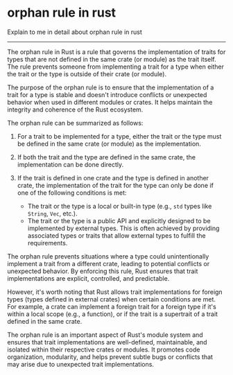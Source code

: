 # orphan rule in rust

Explain to me in detail about orphan rule in rust

___


The orphan rule in Rust is a rule that governs the implementation of traits for types that are not defined in the same crate (or module) as the trait itself. The rule prevents someone from implementing a trait for a type when either the trait or the type is outside of their crate (or module).

The purpose of the orphan rule is to ensure that the implementation of a trait for a type is stable and doesn't introduce conflicts or unexpected behavior when used in different modules or crates. It helps maintain the integrity and coherence of the Rust ecosystem.

The orphan rule can be summarized as follows:

1. For a trait to be implemented for a type, either the trait or the type must be defined in the same crate (or module) as the implementation.

2. If both the trait and the type are defined in the same crate, the implementation can be done directly.

3. If the trait is defined in one crate and the type is defined in another crate, the implementation of the trait for the type can only be done if one of the following conditions is met:
   - The trait or the type is a local or built-in type (e.g., `std` types like `String`, `Vec`, etc.).
   - The trait or the type is a public API and explicitly designed to be implemented by external types. This is often achieved by providing associated types or traits that allow external types to fulfill the requirements.

The orphan rule prevents situations where a type could unintentionally implement a trait from a different crate, leading to potential conflicts or unexpected behavior. By enforcing this rule, Rust ensures that trait implementations are explicit, controlled, and predictable.

However, it's worth noting that Rust allows trait implementations for foreign types (types defined in external crates) when certain conditions are met. For example, a crate can implement a foreign trait for a foreign type if it's within a local scope (e.g., a function), or if the trait is a supertrait of a trait defined in the same crate.

The orphan rule is an important aspect of Rust's module system and ensures that trait implementations are well-defined, maintainable, and isolated within their respective crates or modules. It promotes code organization, modularity, and helps prevent subtle bugs or conflicts that may arise due to unexpected trait implementations.